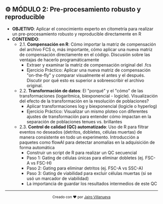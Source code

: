 ## ⚙️ MÓDULO 2: Pre-procesamiento robusto y reproducible

- **OBJETIVO**: Aplicar el conocimiento experto en citometría para realizar un pre-procesamiento robusto y reproducible directamente en R
- **CONTENIDO**:
  - 2.1. **Compensación en R**: Cómo importar la matriz de compensación del archivo FCS o, más importante, cómo aplicar una nueva matriz de compensación directamente en el código. Discusión sobre las ventajas de hacerlo programáticamente
    - Extraer y examinar la matriz de compensación original del .fcs
    - Ejercicio Práctico: Aplicar una nueva matriz de compensación "on-the-fly" y comparar visualmente el antes y el después. Discutir por qué esto es superior a sobreescribir el archivo original.
  - 2.2. **Transformación de datos**: El "porqué" y el "cómo" de las transformaciones (logarítmica, biexponencial - logicle). Visualización del efecto de la transformación en la resolución de poblaciones?
    - Aplicar transformaciones log y biexponencial (logicle o hyperlog)
    - Ejercicio Práctico: Visualizar un mismo ploteo con diferentes ajustes de transformación para entender cómo impactan en la separación de poblaciones tenues vs. brillantes
  - 2.3. **Control de calidad (QC) automatizado**: Uso de R para filtrar eventos no deseados (detritos, dobletes, células muertas) de manera consistente en todo un experimento. Introducción a paquetes como flowAI para detectar anomalías en la adquisición de forma automática
    - Construir un script de R para realizar un QC secuencial
    - Paso 1: Gating de células únicas para eliminar dobletes (ej. FSC-A vs FSC-H)
    - Paso 2: Gating para eliminar detritos (ej. FSC-A vs SSC-A)
    - Paso 3: Gating de viabilidad para excluir células muertas (si se usó un marcador de viabilidad)
    - La importancia de guardar los resultados intermedios de este QC

---

<p align="center">
  <sub>Creado con ❤️ por <a href="https://github.com/jvillanuevatoledo">Jairo Villanueva</a></sub>
</p>
